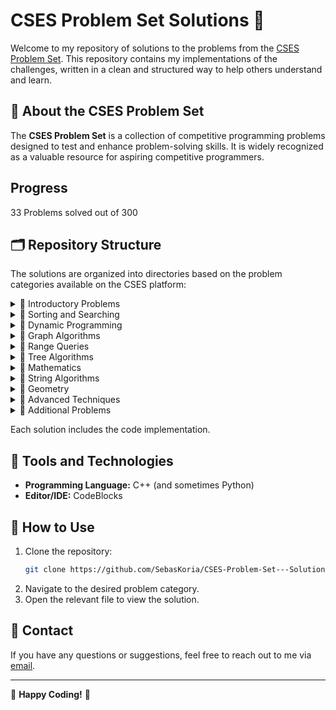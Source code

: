 # CSES Problem Set Solutions 🚀

Welcome to my repository of solutions to the problems from the [CSES Problem Set](https://cses.fi/problemset/). This repository contains my implementations of the challenges, written in a clean and structured way to help others understand and learn.

## 🌟 About the CSES Problem Set
The **CSES Problem Set** is a collection of competitive programming problems designed to test and enhance problem-solving skills. It is widely recognized as a valuable resource for aspiring competitive programmers.

## Progress
33 Problems solved out of 300

## 🗂️ Repository Structure
The solutions are organized into directories based on the problem categories available on the CSES platform:

<details>
    <summary>📁 Introductory Problems</summary>
    <ul>
        <li>✔ Weird Algorithm</li>
        <li>✔ Missing Number</li>
        <li>✔ Repetitions</li>
        <li>✔ Increasing Array</li>
        <li>✔ Permutations</li>
        <li>✔ Number Spiral</li>
        <li>✔ Two Knights</li>
        <li>✔ Two Sets</li>
        <li>✔ Bit Strings</li>
        <li>✔ Trailing Zeros</li>
        <li>✔ Coin Piles</li>
        <li>✔ Palindrome Reorder</li>
        <li>✔ Gray Code</li>
        <li>❔ Tower of Hanoi</li>
        <li>✔ Creating Strings</li>
        <li>✔ Apple Division</li>
        <li>❔ Chessboard and Queens</li>
        <li>❔ Digit Queries</li>
        <li>❔ Grid Paths</li>
    </ul>
</details>
<details>
    <summary>📁 Sorting and Searching</summary>
    <ul>
        <li>✔ Distinct Numbers</li>
        <li>✔ Apartments</li>
        <li>✔ Ferris Wheel</li>
        <li>✔ Concert Tickets</li>
        <li>✔ Restaurant Customers</li>
        <li>✔ Movie Festival</li>
        <li>✔ Sum of Two Values</li>
        <li>✔ Maximum Subarray Sum</li>
        <li>❔ Stick Lengths</li>
        <li>❔ Missing Coin Sum</li>
        <li>❔ Collecting Numbers</li>
        <li>❔ Collecting Numbers II</li>
        <li>❔ Playlist</li>
        <li>❔ Towers</li>
        <li>❔ Traffic Lights</li>
        <li>❔ Josephus Problem I</li>
        <li>❔ Josephus Problem II</li>
        <li>❔ Nested Ranges Check</li>
        <li>❔ Nested Ranges Count</li>
        <li>❔ Room Allocation</li>
        <li>❔ Factory Machines</li>
        <li>❔ Tasks and Deadlines</li>
        <li>❔ Reading Books</li>
        <li>❔ Sum of Three Values</li>
        <li>❔ Sum of Four Values</li>
        <li>❔ Nearest Smaller Values</li>
        <li>❔ Subarray Sums I</li>
        <li>❔ Subarray Sums II</li>
        <li>❔ Subarray Divisibility</li>
        <li>❔ Subarray Distinct Values</li>
        <li>❔ Array Division</li>
        <li>❔ Sliding Window Median</li>
        <li>❔ Sliding Window Cost</li>
        <li>❔ Movie Festival II</li>
        <li>❔ Maximum Subarray Sum II</li>
    </ul>
</details>
<details>
    <summary>📁 Dynamic Programming</summary>
    <ul>
        <li>✔ Dice Combinations</li>
        <li>✔ Minimizing Coins</li>
        <li>✔ Coin Combinations I</li>
        <li>❔ Coin Combinations II</li>
        <li>❔ Removing Digits</li>
        <li>❔ Grid Paths</li>
        <li>❔ Book Shop</li>
        <li>❔ Array Description</li>
        <li>❔ Counting Towers</li>
        <li>❔ Edit Distance</li>
        <li>❔ Rectangle Cutting</li>
        <li>❔ Money Sums</li>
        <li>❔ Removal Game</li>
        <li>❔ Two Sets II</li>
        <li>❔ Increasing Subsequence</li>
        <li>❔ Projects</li>
        <li>❔ Elevator Rides</li>
        <li>❔ Counting Tilings</li>
        <li>❔ Counting Numbers</li>
    </ul>
</details>
<details>
    <summary>📁 Graph Algorithms</summary>
    <ul>
        <li>✔ Counting Rooms</li>
        <li>✔ Labyrinth</li>
        <li>✔ Building Roads</li>
        <li>✔ Message Route</li>
        <li>✔ Building Teams</li>
        <li>✔ Round Trip</li>
        <li>✔ Monsters</li>
        <li>✔ Shortest Routes I</li>
        <li>✔ Shortest Routes II</li>
        <li>❔ High Score</li>
        <li>❔ Flight Discount</li>
        <li>❔ Cycle Finding</li>
        <li>❔ Flight Routes</li>
        <li>❔ Round Trip II</li>
        <li>❔ Couse Schedule</li>
        <li>❔ Longest Flight Route</li>
        <li>❔ Game Routes</li>
        <li>❔ Investigation</li>
        <li>❔ Planets Queries I</li>
        <li>❔ Planets Queries II</li>
        <li>❔ Planets Cycles</li>
        <li>❔ Road Reparation</li>
        <li>❔ Road Construction</li>
        <li>❔ Flight Routes Check</li>
        <li>❔ Planets and Kingdoms</li>
        <li>❔ Giant Pizza</li>
        <li>❔ Coin Collector</li>
        <li>❔ Mail Delivery</li>
        <li>❔ De Bruijn Sequence</li>
        <li>❔ Teleporters Path</li>
        <li>❔ Hamiltonian Flights</li>
        <li>❔ Knight's Tour</li>
        <li>❔ Download Speed</li>
        <li>❔ Police Chase</li>
        <li>❔ School Dance</li>
        <li>❔ Distinct Routes</li>
    </ul>
</details>
<details>
    <summary>📁 Range Queries</summary>
    <ul>
        <li>❔ Static Range Sum Queries</li>
        <li>❔ Static Range Minimum Queries</li>
        <li>❔ Dynamic Range Sum Queries</li>
        <li>❔ Dynamid Range Minimum Queries</li>
        <li>❔ Range Xor Queries</li>
        <li>❔ Forest Queries</li>
        <li>❔ Hotel Queries</li>
        <li>❔ List Removals</li>
        <li>❔ Salary Queries</li>
        <li>❔ Prefix Sum Queries</li>
        <li>❔ Pizzeria Queries</li>
        <li>❔ Subarray Sum Queries</li>
        <li>❔ Distinct Values Queries</li>
        <li>❔ Increasing Array Queries</li>
        <li>❔ Forest Queries II</li>
        <li>❔ Range Updates and Sums</li>
        <li>❔ Polynomial Queries</li>
        <li>❔ Range Queries and Copies</li>
    </ul>
</details>
<details>
    <summary>📁 Tree Algorithms</summary>
    <ul>
        <li>❔ Subordinates</li>
        <li>❔ Tree Matching</li>
        <li>❔ Tree Diameter</li>
        <li>❔ Tree Distances I</li>
        <li>❔ Tree Distances II</li>
        <li>❔ Company Queries I</li>
        <li>❔ Company Queries II</li>
        <li>❔ Distance Queries</li>
        <li>❔ Counting Paths</li>
        <li>❔ Subtree Queries</li>
        <li>❔ Path Queries</li>
        <li>❔ Path Queries II</li>
        <li>❔ Distinct Colors</li>
        <li>❔ Finding a Centroid</li>
        <li>❔ Fixed-Lenght Paths I</li>
        <li>❔ Fixed-Lenght Paths II</li>
    </ul>
</details>
<details>
    <summary>📁 Mathematics</summary>
    <ul>
        <li>❔ Josephus Queries</li>
        <li>❔ Exponentiation</li>
        <li>❔ Exponentiation II</li>
        <li>❔ Counting Divisors</li>
        <li>❔ Common Divisors</li>
        <li>❔ Sum of Divisors</li>
        <li>❔ Divisor Analysis</li>
        <li>❔ Prime Multiples</li>
        <li>❔ Counting Coprime Pairs</li>
        <li>❔ Binomial Coefficients</li>
        <li>❔ Creating Strings II</li>
        <li>❔ Distributing Apples</li>
        <li>❔ Christmas Party</li>
        <li>❔ Bracket Sequences I</li>
        <li>❔ Bracket Sequences II</li>
        <li>❔ Counting Necklaces</li>
        <li>❔ Counting Grids</li>
        <li>❔ Fibonacci Numbers</li>
        <li>❔ Throwing Dice</li>
        <li>❔ Graph Paths I</li>
        <li>❔ Graph Paths II</li>
        <li>❔ Dice Probability</li>
        <li>❔ Moving Robots</li>
        <li>❔ Candy Lottery</li>
        <li>❔ Inversion Probability</li>
        <li>❔ Stick Game</li>
        <li>❔ Nim Game I</li>
        <li>❔ Nim Game II</li>
        <li>❔ Stair Game</li>
        <li>❔ Grundy's Game</li>
        <li>❔ Another Game</li>
    </ul>
</details>
<details>
    <summary>📁 String Algorithms</summary>
    <ul>
        <li>❔ Word Combinations</li>
        <li>❔ String Matching</li>
        <li>❔ Finding Borders</li>
        <li>❔ Finding Periods</li>
        <li>❔ Minimal Rotation</li>
        <li>❔ Longest Palindrome</li>
        <li>❔ Required Substring</li>
        <li>❔ Palindrome Queries</li>
        <li>❔ Finding Patterns</li>
        <li>❔ Counting Patterns</li>
        <li>❔ Pattern Positions</li>
        <li>❔ Distinct Substrings</li>
        <li>❔ Repeating Substring</li>
        <li>❔ String Functions</li>
        <li>❔ Substring Order I</li>
        <li>❔ Substring Order II</li>
        <li>❔ Substring Distribution</li>
    </ul>
</details>
<details>
    <summary>📁 Geometry</summary>
    <ul>
        <li>❔ Point Location Test</li>
        <li>❔ Line Segment Intersection</li>
        <li>❔ Polygon Area</li>
        <li>❔ Point in Polygon</li>
        <li>❔ Polygon Lattice Points</li>
        <li>❔ Minimum Euclidean Distance</li>
        <li>❔ Convex Hull</li>
    </ul>
</details>
<details>   
    <summary>📁 Advanced Techniques</summary>
    <ul>
        <li>❔ Meet in the Middle</li>
        <li>❔ Hamming Distance</li>
        <li>❔ Beautiful Subgrids</li>
        <li>❔ Reachable Nodes</li>
        <li>❔ Reachability Queries</li>
        <li>❔ Cut and Paste</li>
        <li>❔ Substring Reversals</li>
        <li>❔ Reversals and Sums</li>
        <li>❔ Necessary Roads</li>
        <li>❔ Necessary Cities</li>
        <li>❔ Eulerian Subgraphs</li>
        <li>❔ Monster Game I</li>
        <li>❔ Monster Game II</li>
        <li>❔ Subarray Squares</li>
        <li>❔ Houses and Schools</li>
        <li>❔ Knuth Division</li>
        <li>❔ Apples and Bananas</li>
        <li>❔ One Bit Positions</li>
        <li>❔ Signal Processing</li>
        <li>❔ New Roads Queries</li>
        <li>❔ Dynamic Connectivity</li>
        <li>❔ Parcel Delivery</li>
        <li>❔ Task Assignment</li>
        <li>❔ Distinct Routes II</li>
    </ul>
</details>
<details>    
    <summary>📁 Additional Problems</summary>
    <ul>
        <li>❔ Shortest Subsequence</li>
        <li>❔ Counting Bits</li>
        <li>❔ Swap Game</li>
        <li>❔ Prüfer Code</li>
        <li>❔ Acyclic Graph Edges</li>
        <li>❔ Strongly Connected Edges</li>
        <li>❔ Even Outdegree Edges</li>
        <li>❔ Multiplication Table</li>
        <li>❔ Advertisement</li>
        <li>❔ Special Substrings</li>
        <li>❔ Permutation Inversions</li>
        <li>❔ Maximum Xor Subarray</li>
        <li>❔ Movie Festival Queries</li>
        <li>❔ Chess Tournament</li>
        <li>❔ Tree Traversals</li>
        <li>❔ Network Renovation</li>
        <li>❔ Graph Girth</li>
        <li>❔ Intersection Points</li>
        <li>❔ Inverse Inversions</li>
        <li>❔ Monotone Subsequences</li>
        <li>❔ String Reorder</li>
        <li>❔ Stack Weights</li>
        <li>❔ Pyramid Array</li>
        <li>❔ Increasing Subsequence II</li>
        <li>❔ String Removals</li>
        <li>❔ Bit Inversions</li>
        <li>❔ Xor Pyramid</li>
        <li>❔ Writing Numbers</li>
        <li>❔ String Transform</li>
        <li>❔ Letter Pair Move Game</li>
        <li>❔ Maximum Building I</li>
        <li>❔ Sorting Methods</li>
        <li>❔ Cyclic Array</li>
        <li>❔ List of Sums</li>
        <li>❔ Increasing Array II</li>
        <li>❔ Food Division</li>
        <li>❔ Bit Problem</li>
        <li>❔ Swap Round Sorting</li>
        <li>❔ Binary Subsequences</li>
        <li>❔ Tree Isomorphism I</li>
        <li>❔ Counting Sequences</li>
        <li>❔ Critical Cities</li>
        <li>❔ School Excursion</li>
        <li>❔ Coin Grid</li>
        <li>❔ Robot Path</li>
        <li>❔ Programmers and Artists</li>
        <li>❔ Course Schedule II</li>
        <li>❔ Removing Digits II</li>
        <li>❔ Coin Arrangement</li>
        <li>❔ Counting Bishops</li>
        <li>❔ Grid Puzzle I</li>
        <li>❔ Grid Puzzle II</li>
        <li>❔ Empty String</li>
        <li>❔ Grid Paths</li>
        <li>❔ Bit Substrings</li>
        <li>❔ Reversal Sorting</li>
        <li>❔ Counting Reorders</li>
        <li>❔ Book Shop II</li>
        <li>❔ Network Breakdown</li>
        <li>❔ Visiting Cities</li>
        <li>❔ Missing Coin Sum Queries</li>
        <li>❔ Number Grid</li>
        <li>❔ Maximum Building II</li>
        <li>❔ Filling Trominos</li>
        <li>❔ Stick Divisions</li>
        <li>❔ Coding Company</li>
        <li>❔ Flight Route Requests</li>
        <li>❔ Two Stacks Sorting</li>
        <li>❔ Tree Isomorphism II</li>
        <li>❔ Forbidden Cities</li>
        <li>❔ Area of Rectangles</li>
        <li>❔ Grid Completion</li>
        <li>❔ Creating Offices</li>
        <li>❔ Permutations II</li>
        <li>❔ Functional Graph Distribution</li>
        <li>❔ New Flight Routes</li>
        <li>❔ Grid Path Construction</li>
    </ul>
</details>    

Each solution includes the code implementation.

## 🔧 Tools and Technologies
- **Programming Language:** C++ (and sometimes Python)
- **Editor/IDE:** CodeBlocks

## 🚀 How to Use
1. Clone the repository:
   ```bash
   git clone https://github.com/SebasKoria/CSES-Problem-Set---Solutions.git
   ```
2. Navigate to the desired problem category.
3. Open the relevant file to view the solution.

## 📩 Contact
If you have any questions or suggestions, feel free to reach out to me via [email](mailto:sebastiankoriacasado@gmail.com).

---

🌟 **Happy Coding!** 🌟
